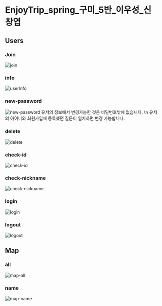 # EnjoyTrip_spring_구미_5반_이우성_신창엽



## Users

### Join
![join](/uploads/32b04c44753dea6f5bf991b3e4020a6b/join.PNG)

### info
![userInfo](/uploads/a5b0c3471117814ab50ab1c80ee58f1b/userInfo.PNG)

### new-password
![new-password](/uploads/06a68a692f99fb5c12519fc3388e1209/new-password.PNG)
유저의 정보에서 변경가능한 것은 비밀번호밖에 없습니다. \n
유저의 아이디와 회원가입때 등록했던 질문이 일치하면 변경 가능합니다.

### delete
![delete](/uploads/ddb752743177d0a24d51a4c04ad54ecf/delete.PNG)

### check-id
![check-id](/uploads/dd56fa020923699245148ccc32165622/check-id.PNG)

### check-nickname
![check-nickname](/uploads/022b44bf924cf9cb73b618eb2b7069c8/check-nickname.PNG)

### login
![login](/uploads/18e00850e7e9add5731abe307e69a6d1/login.PNG)

### logout
![logout](/uploads/03cb617d22eacec4b0671ea181fec0cd/logout.PNG)

## Map

### all
![map-all](/uploads/9e8e12638e60c64ccb5e4be72be3c050/map-all.PNG)

### name
![map-name](/uploads/00964f927a042ca8d3f90495821cbd5d/map-name.PNG)
